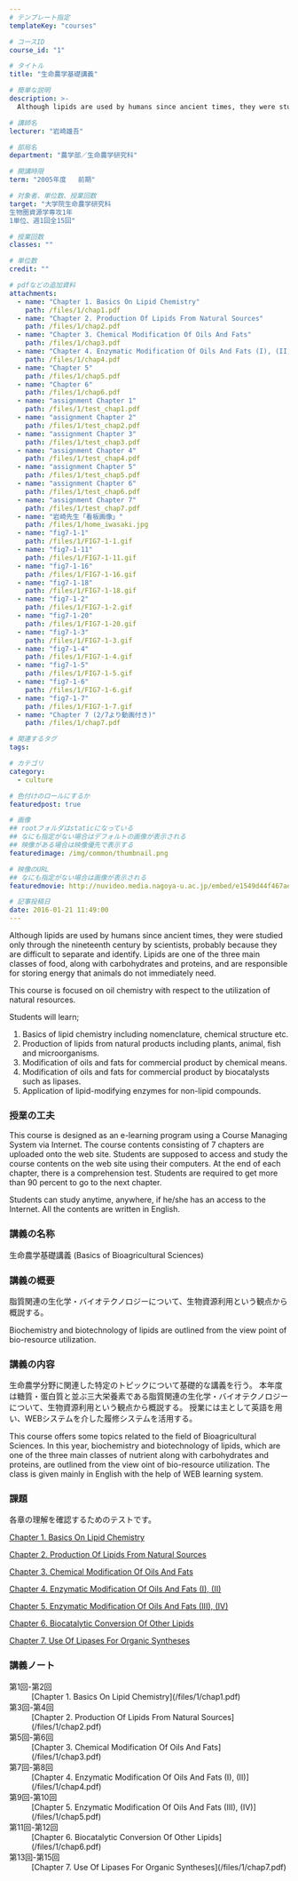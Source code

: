```yaml
---
# テンプレート指定
templateKey: "courses"

# コースID
course_id: "1"

# タイトル
title: "生命農学基礎講義"

# 簡単な説明
description: >-
  Although lipids are used by humans since ancient times, they were studied only through the nineteent...

# 講師名
lecturer: "岩崎雄吾"

# 部局名
department: "農学部／生命農学研究科"

# 開講時限
term: "2005年度	前期"

# 対象者、単位数、授業回数
target: "大学院生命農学研究科
生物圏資源学専攻1年
1単位、週1回全15回"

# 授業回数
classes: ""

# 単位数
credit: ""

# pdfなどの追加資料
attachments: 
  - name: "Chapter 1. Basics On Lipid Chemistry" 
    path: /files/1/chap1.pdf
  - name: "Chapter 2. Production Of Lipids From Natural Sources" 
    path: /files/1/chap2.pdf
  - name: "Chapter 3. Chemical Modification Of Oils And Fats" 
    path: /files/1/chap3.pdf
  - name: "Chapter 4. Enzymatic Modification Of Oils And Fats (I), (II)" 
    path: /files/1/chap4.pdf
  - name: "Chapter 5" 
    path: /files/1/chap5.pdf
  - name: "Chapter 6" 
    path: /files/1/chap6.pdf
  - name: "assignment Chapter 1" 
    path: /files/1/test_chap1.pdf
  - name: "assignment Chapter 2" 
    path: /files/1/test_chap2.pdf
  - name: "assignment Chapter 3" 
    path: /files/1/test_chap3.pdf
  - name: "assignment Chapter 4" 
    path: /files/1/test_chap4.pdf
  - name: "assignment Chapter 5" 
    path: /files/1/test_chap5.pdf
  - name: "assignment Chapter 6" 
    path: /files/1/test_chap6.pdf
  - name: "assignment Chapter 7" 
    path: /files/1/test_chap7.pdf
  - name: "岩崎先生「看板画像」" 
    path: /files/1/home_iwasaki.jpg
  - name: "fig7-1-1" 
    path: /files/1/FIG7-1-1.gif
  - name: "fig7-1-11" 
    path: /files/1/FIG7-1-11.gif
  - name: "fig7-1-16" 
    path: /files/1/FIG7-1-16.gif
  - name: "fig7-1-18" 
    path: /files/1/FIG7-1-18.gif
  - name: "fig7-1-2" 
    path: /files/1/FIG7-1-2.gif
  - name: "fig7-1-20" 
    path: /files/1/FIG7-1-20.gif
  - name: "fig7-1-3" 
    path: /files/1/FIG7-1-3.gif
  - name: "fig7-1-4" 
    path: /files/1/FIG7-1-4.gif
  - name: "fig7-1-5" 
    path: /files/1/FIG7-1-5.gif
  - name: "fig7-1-6" 
    path: /files/1/FIG7-1-6.gif
  - name: "fig7-1-7" 
    path: /files/1/FIG7-1-7.gif
  - name: "Chapter 7 (2/7より動画付き)" 
    path: /files/1/chap7.pdf

# 関連するタグ
tags:

# カテゴリ
category:
  - culture

# 色付けのロールにするか
featuredpost: true

# 画像
## rootフォルダはstaticになっている
## なにも指定がない場合はデフォルトの画像が表示される
## 映像がある場合は映像優先で表示する
featuredimage: /img/common/thumbnail.png

# 映像のURL
## なにも指定がない場合は画像が表示される
featuredmovie: http://nuvideo.media.nagoya-u.ac.jp/embed/e1549d44f467ae91d79e166c718b4d481213f354

# 記事投稿日
date: 2016-01-21 11:49:00
---
```


Although lipids are used by humans since ancient times, they were studied only through the nineteenth century by scientists, probably because they are difficult to separate and identify. Lipids are one of the three main classes of food, along with carbohydrates and proteins, and are responsible for storing energy that animals do not immediately need.

This course is focused on oil chemistry with respect to the utilization of natural resources.

Students will learn;

1. Basics of lipid chemistry including nomenclature, chemical structure etc.
2. Production of lipids from natural products including plants, animal, fish and microorganisms.
3. Modification of oils and fats for commercial product by chemical means.
4. Modification of oils and fats for commercial product by biocatalysts such as lipases.
5. Application of lipid-modifying enzymes for non-lipid compounds.

### 授業の工夫

This course is designed as an e-learning program using a Course Managing System via Internet. The course contents consisting of 7 chapters are uploaded onto the web site. Students are supposed to access and study the course contents on the web site using their computers. At the end of each chapter, there is a comprehension test. Students are required to get more than 90 percent to go to the next chapter.

Students can study anytime, anywhere, if he/she has an access to the Internet. All the contents are written in English.



### 講義の名称

生命農学基礎講義 (Basics of Bioagricultural Sciences)

### 講義の概要

脂質関連の生化学・バイオテクノロジーについて、生物資源利用という観点から概説する。

Biochemistry and biotechnology of lipids are outlined from the view point of bio-resource utilization.

### 講義の内容

生命農学分野に関連した特定のトピックについて基礎的な講義を行う。 本年度は糖質・蛋白質と並ぶ三大栄養素である脂質関連の生化学・バイオテクノロジーについて、生物資源利用という観点から概説する。 授業には主として英語を用い、WEBシステムを介した履修システムを活用する。

This course offers some topics related to the field of Bioagricultural Sciences. In this year, biochemistry and biotechnology of lipids, which are one of the three main classes of nutrient along with carbohydrates and proteins, are outlined from the view oint of bio-resource utilization. The class is given mainly in English with the help of WEB learning system.

### 課題

各章の理解を確認するためのテストです。

[Chapter 1. Basics On Lipid Chemistry](/files/1/test_chap1.pdf) 

[Chapter 2. Production Of Lipids From Natural Sources](/files/1/test_chap2.pdf) 

[Chapter 3. Chemical Modification Of Oils And Fats](/files/1/test_chap3.pdf) 

[Chapter 4. Enzymatic Modification Of Oils And Fats (I), (II)](/files/1/test_chap4.pdf) 

[Chapter 5. Enzymatic Modification Of Oils And Fats (III), (IV)](/files/1/test_chap5.pdf) 

[Chapter 6. Biocatalytic Conversion Of Other Lipids](/files/1/test_chap6.pdf) 

[Chapter 7. Use Of Lipases For Organic Syntheses](/files/1/test_chap7.pdf) 



### 講義ノート

<dl>
<dt>
第1回-第2回
</dt>

<dd>
[Chapter 1. Basics On Lipid Chemistry](/files/1/chap1.pdf) 
</dd>

<dt>
第3回-第4回
</dt>

<dd>
[Chapter 2. Production Of Lipids From Natural Sources](/files/1/chap2.pdf) 
</dd>

<dt>
第5回-第6回
</dt>

<dd>
[Chapter 3. Chemical Modification Of Oils And Fats](/files/1/chap3.pdf) 
</dd>

<dt>
第7回-第8回
</dt>

<dd>
[Chapter 4. Enzymatic Modification Of Oils And Fats (I), (II)](/files/1/chap4.pdf) 
</dd>

<dt>
第9回-第10回
</dt>

<dd>
[Chapter 5. Enzymatic Modification Of Oils And Fats (III), (IV)](/files/1/chap5.pdf) 
</dd>

<dt>
第11回-第12回
</dt>

<dd>
[Chapter 6. Biocatalytic Conversion Of Other Lipids](/files/1/chap6.pdf) 
</dd>

<dt>
第13回-第15回
</dt>

<dd>
[Chapter 7. Use Of Lipases For Organic Syntheses](/files/1/chap7.pdf) 
</dd>
</dl>

<!--
<p>
Chapter 7 で使用されている GIF アニメーション
</p>
<ul>
[fig. 7-1-1.](/files/1/FIG7-1-1.gif) 
[fig. 7-1-2.](/files/1/FIG7-1-2.gif) 
[fig. 7-1-3.](/files/1/FIG7-1-3.gif) 
[fig. 7-1-4.](/files/1/FIG7-1-4.gif) 
[fig. 7-1-5.](/files/1/FIG7-1-5.gif) 
[fig. 7-1-6.](/files/1/FIG7-1-6.gif) 
[fig. 7-1-7.](/files/1/FIG7-1-7.gif) 
[fig. 7-1-11.](/files/1/FIG7-1-11.gif) 
[fig. 7-1-16.](/files/1/FIG7-1-16.gif) 
[fig. 7-1-18.](/files/1/FIG7-1-18.gif) 
[fig. 7-1-20.](/files/1/FIG7-1-20.gif) 
</ul>
-->





